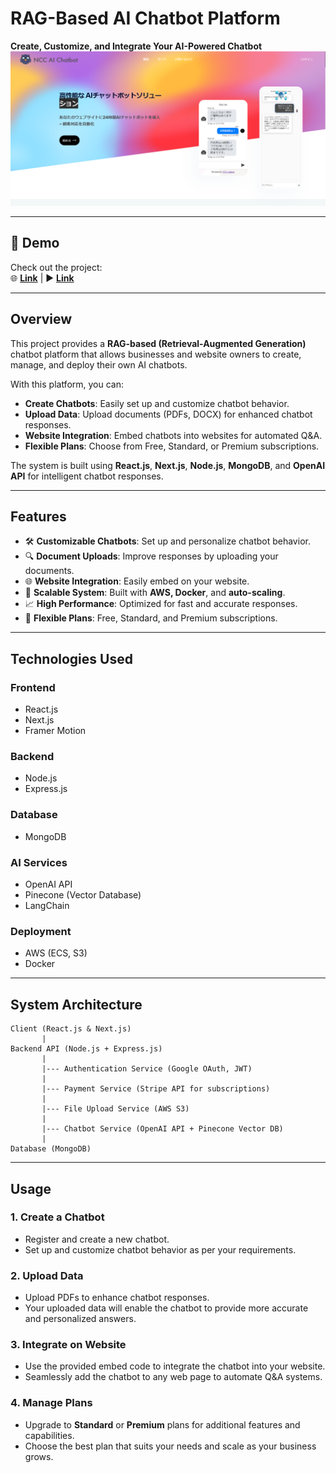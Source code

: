 # RAG-Based AI Chatbot Platform  

**Create, Customize, and Integrate Your AI-Powered Chatbot**  
![Chatbot](https://github.com/tanvirhasan2019/Project-Documentation/blob/main/chatbot/images/chatbot.png?raw=true)

---

## 🎥 Demo
Check out the project:  
🌐 [**Link**](https://ncchatbot.com/) | ▶️ [**Link**](https://www.youtube.com/watch?v=i-B7goJUQnk)

---

## **Overview**  
This project provides a **RAG-based (Retrieval-Augmented Generation)** chatbot platform that allows businesses and website owners to create, manage, and deploy their own AI chatbots.  

With this platform, you can:  
- **Create Chatbots**: Easily set up and customize chatbot behavior.  
- **Upload Data**: Upload documents (PDFs, DOCX) for enhanced chatbot responses.  
- **Website Integration**: Embed chatbots into websites for automated Q&A.  
- **Flexible Plans**: Choose from Free, Standard, or Premium subscriptions.  

The system is built using **React.js**, **Next.js**, **Node.js**, **MongoDB**, and **OpenAI API** for intelligent chatbot responses.  

---

## **Features**  
- 🛠 **Customizable Chatbots**: Set up and personalize chatbot behavior.  
- 🔍 **Document Uploads**: Improve responses by uploading your documents.  
- 🌐 **Website Integration**: Easily embed on your website.  
- 🚀 **Scalable System**: Built with **AWS, Docker**, and **auto-scaling**.  
- 📈 **High Performance**: Optimized for fast and accurate responses.  
- 💼 **Flexible Plans**: Free, Standard, and Premium subscriptions.  

---

## **Technologies Used**  

### **Frontend**  
- React.js  
- Next.js  
- Framer Motion  

### **Backend**  
- Node.js  
- Express.js  

### **Database**  
- MongoDB  

### **AI Services**  
- OpenAI API  
- Pinecone (Vector Database)  
- LangChain  

### **Deployment**  
- AWS (ECS, S3)  
- Docker  

---

## **System Architecture**  

```plaintext
Client (React.js & Next.js)
       |
Backend API (Node.js + Express.js)
       |
       |--- Authentication Service (Google OAuth, JWT)
       |
       |--- Payment Service (Stripe API for subscriptions)
       |
       |--- File Upload Service (AWS S3)
       |
       |--- Chatbot Service (OpenAI API + Pinecone Vector DB)
       |
Database (MongoDB)
```


---

## **Usage**

### **1. Create a Chatbot**  
- Register and create a new chatbot.  
- Set up and customize chatbot behavior as per your requirements.

### **2. Upload Data**  
- Upload PDFs to enhance chatbot responses.  
- Your uploaded data will enable the chatbot to provide more accurate and personalized answers.

### **3. Integrate on Website**  
- Use the provided embed code to integrate the chatbot into your website.  
- Seamlessly add the chatbot to any web page to automate Q&A systems.

### **4. Manage Plans**  
- Upgrade to **Standard** or **Premium** plans for additional features and capabilities.  
- Choose the best plan that suits your needs and scale as your business grows.
